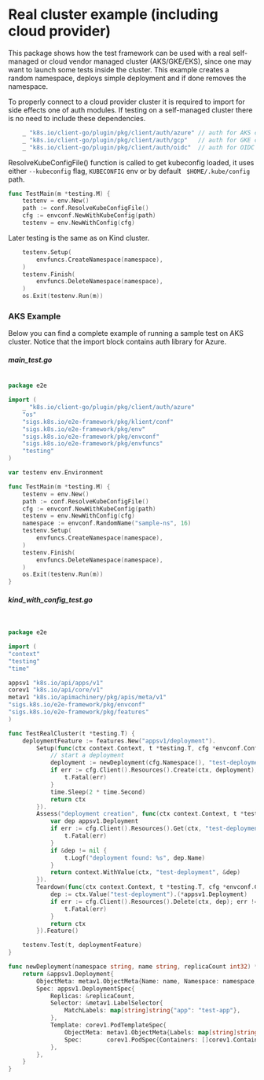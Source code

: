 # Real cluster example (including cloud provider)

This package shows how the test framework can be used with a real self-managed or cloud vendor managed cluster (AKS/GKE/EKS), since one may want to launch some tests inside the cluster. This example creates a random namespace, deploys simple deployment and if done removes the namespace.

To properly connect to a cloud provider cluster it is required to import for side effects one of auth modules. If testing on a self-managed cluster there is no need to include these dependencies.
```go
	_ "k8s.io/client-go/plugin/pkg/client/auth/azure" // auth for AKS clusters
	_ "k8s.io/client-go/plugin/pkg/client/auth/gcp"   // auth for GKE clusters
	_ "k8s.io/client-go/plugin/pkg/client/auth/oidc"  // auth for OIDC (EKS)
```

ResolveKubeConfigFile() function is called to get kubeconfig loaded, it uses either `--kubeconfig` flag, `KUBECONFIG` env or by default ` $HOME/.kube/config` path.

```go
func TestMain(m *testing.M) {
	testenv = env.New()
	path := conf.ResolveKubeConfigFile()
	cfg := envconf.NewWithKubeConfig(path)
	testenv = env.NewWithConfig(cfg)
```

Later testing is the same as on Kind cluster.

```go
	testenv.Setup(
		envfuncs.CreateNamespace(namespace),
	)
	testenv.Finish(
		envfuncs.DeleteNamespace(namespace),
	)
	os.Exit(testenv.Run(m))
```

### AKS Example

Below you can find a complete example of running a sample test on AKS cluster. Notice that the import block contains auth library for Azure. 

##### main_test.go

```go

package e2e

import (
	_ "k8s.io/client-go/plugin/pkg/client/auth/azure"
	"os"
	"sigs.k8s.io/e2e-framework/pkg/klient/conf"
	"sigs.k8s.io/e2e-framework/pkg/env"
	"sigs.k8s.io/e2e-framework/pkg/envconf"
	"sigs.k8s.io/e2e-framework/pkg/envfuncs"
	"testing"
)

var testenv env.Environment

func TestMain(m *testing.M) {
	testenv = env.New()
	path := conf.ResolveKubeConfigFile()
	cfg := envconf.NewWithKubeConfig(path)
	testenv = env.NewWithConfig(cfg)
	namespace := envconf.RandomName("sample-ns", 16)
	testenv.Setup(
		envfuncs.CreateNamespace(namespace),
	)
	testenv.Finish(
		envfuncs.DeleteNamespace(namespace),
	)
	os.Exit(testenv.Run(m))
}
```
##### kind_with_config_test.go

```go


package e2e

import (
"context"
"testing"
"time"

appsv1 "k8s.io/api/apps/v1"
corev1 "k8s.io/api/core/v1"
metav1 "k8s.io/apimachinery/pkg/apis/meta/v1"
"sigs.k8s.io/e2e-framework/pkg/envconf"
"sigs.k8s.io/e2e-framework/pkg/features"
)

func TestRealCluster(t *testing.T) {
	deploymentFeature := features.New("appsv1/deployment").
		Setup(func(ctx context.Context, t *testing.T, cfg *envconf.Config) context.Context {
			// start a deployment
			deployment := newDeployment(cfg.Namespace(), "test-deployment", 1)
			if err := cfg.Client().Resources().Create(ctx, deployment); err != nil {
				t.Fatal(err)
			}
			time.Sleep(2 * time.Second)
			return ctx
		}).
		Assess("deployment creation", func(ctx context.Context, t *testing.T, cfg *envconf.Config) context.Context {
			var dep appsv1.Deployment
			if err := cfg.Client().Resources().Get(ctx, "test-deployment", cfg.Namespace(), &dep); err != nil {
				t.Fatal(err)
			}
			if &dep != nil {
				t.Logf("deployment found: %s", dep.Name)
			}
			return context.WithValue(ctx, "test-deployment", &dep)
		}).
		Teardown(func(ctx context.Context, t *testing.T, cfg *envconf.Config) context.Context {
			dep := ctx.Value("test-deployment").(*appsv1.Deployment)
			if err := cfg.Client().Resources().Delete(ctx, dep); err != nil {
				t.Fatal(err)
			}
			return ctx
		}).Feature()

	testenv.Test(t, deploymentFeature)
}

func newDeployment(namespace string, name string, replicaCount int32) *appsv1.Deployment {
	return &appsv1.Deployment{
		ObjectMeta: metav1.ObjectMeta{Name: name, Namespace: namespace, Labels: map[string]string{"app": "test-app"}},
		Spec: appsv1.DeploymentSpec{
			Replicas: &replicaCount,
			Selector: &metav1.LabelSelector{
				MatchLabels: map[string]string{"app": "test-app"},
			},
			Template: corev1.PodTemplateSpec{
				ObjectMeta: metav1.ObjectMeta{Labels: map[string]string{"app": "test-app"}},
				Spec:       corev1.PodSpec{Containers: []corev1.Container{{Name: "nginx", Image: "nginx"}}},
			},
		},
	}
}

```
